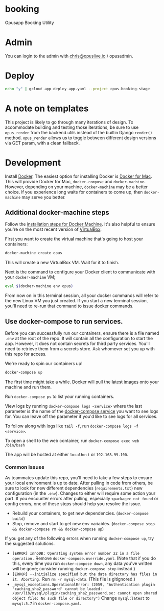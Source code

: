 # booking

Opusapp Booking Utility

# Admin

You can login to the admin with chris@opuslive.io / opusadmin.

# Deploy

```bash
echo "y" | gcloud app deploy app.yaml --project opus-booking-stage
```

# A note on templates

This project is likely to go through many iterations of design. To accommodate
building and testing those iterations, be sure to use `opus_render` from the
backend.utils instead of the builtin Django `render()` method. `opus_render`
allows us to toggle between different design versions via GET param, with a
clean fallback.

# Development

Install [Docker](https://www.docker.com/). The easiest option for installing Docker is [Docker for Mac](https://docs.docker.com/docker-for-mac/). This will provide Docker for Mac, `docker-compose` and `docker-machine`. However, depending on your machine, `docker-machine` may be a better choice. If you experience long waits for containers to come up, then `docker-machine` may serve you better.

## Additional docker-machine steps

Follow the [installation steps for Docker Machine](https://docs.docker.com/machine/install-machine/). It's also helpful to ensure you're on the most recent version of [VirtualBox](https://www.virtualbox.org/wiki/Downloads).

First you want to create the virtual machine that's going to host your containers:

```bash
docker-machine create opus
```
This will create a new VirtualBox VM. Wait for it to finish.

Next is the command to configure your Docker client to communicate with your `docker-machine` VM;

```bash
eval $(docker-machine env opus)
```

From now on in this terminal session, all your docker commands will refer to the new Linux VM you just created. If you start a new terminal session, you'll need to re-run that command to issue docker commands.

## Use docker-compose to run services.

Before you can successfully run our containers, ensure there is a file named `.env` at the root of the repo. It will contain all the configuration to start the app. However, it does not contain secrets for third party services. You'll need to retrieve them from a secrets store. Ask whomever set you up with this repo for access.

We're ready to spin our containers up!

```bash
docker-compose up
```
The first time might take a while. Docker will pull the latest [images](https://docs.docker.com/glossary/?term=image) onto your machine and run them.

Run `docker-compose ps` to list your running containers.

View logs by running `docker-compose logs <service>` where the last parameter is the name of the [docker-compose service](https://docs.docker.com/compose/compose-file/compose-file-v2/#service-configuration-reference) you want to see logs for. You can leave off the parameter if you'd like to see logs for all services.

To follow along with logs like `tail -f`, run `docker-compose logs -f <service>`.

To open a shell to the web container, run `docker-compose exec web /bin/bash`

The app will be hosted at either `localhost` or `192.168.99.100`.

### Common Issues

As teammates update this repo, you'll need to take a few steps to ensure your local environment is up to date. After pulling in code from others, be sure to look for new different dependencies (`requirements.txt`) new configuration (in the `.env`). Changes to either will require some action your part. If you encounter errors after pulling, especially `<package> not found` or config errors, one of these steps should help you resolve the issue.

* Rebuild your containers, to get new dependencies. (`docker-compose build`)
* Stop, remove and start to get new env variables. (`docker-compose stop && docker-compose rm && docker-compose up`)

If you get any of the following errors when running `docker-compose up`, try the suggested solutions.
* `[ERROR] InnoDB: Operating system error number 22 in a file operation.` Remove `docker-compose.override.yaml`. (Note that if you do this, every time you run `docker-compose down`, any data you've written will be gone; consider running `docker-compose stop` instead.)
* `[ERROR] --initialize specified but the data directory has files in it. Aborting.` Run `rm -r mysql-data`. (This file is gitignored.)
*  `_mysql_exceptions.OperationalError: (2059, "Authentication plugin 'caching_sha2_password' cannot be loaded: /usr/lib/mysql/plugin/caching_sha2_password.so: cannot open shared object file: No such file or directory")` Change `mysql:latest` to `mysql:5.7` in `docker-compose.yaml`.

